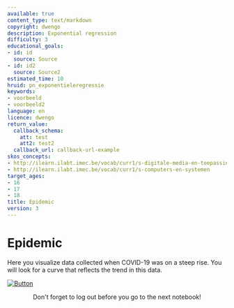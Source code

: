 ```yaml
---
available: true
content_type: text/markdown
copyright: dwengo
description: Exponential regression
difficulty: 3
educational_goals:
- id: id
  source: Source
- id: id2
  source: Source2
estimated_time: 10
hruid: pn_exponentieleregressie
keywords:
- voorbeeld
- voorbeeld2
language: en
licence: dwengo
return_value:
  callback_schema:
    att: test
    att2: test2
  callback_url: callback-url-example
skos_concepts:
- http://ilearn.ilabt.imec.be/vocab/curr1/s-digitale-media-en-toepassingen
- http://ilearn.ilabt.imec.be/vocab/curr1/s-computers-en-systemen
target_ages:
- 16
- 17
- 18
title: Epidemic
version: 3
---
```

# Epidemic
Here you visualize data collected when COVID-19 was on a steep rise. You will look for a curve that reflects the trend in this data.

[![](embed/Button.png "Button")](https://kiks.ilabt.imec.be/jupyterhub/?id=1210_en "Notebooks epidemic")
<figure>
    <figcaption align = "center">Don't forget to log out before you go to the next notebook!</figcaption>
</figure>
